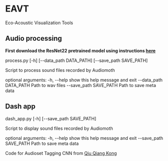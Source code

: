 # EAVT
Eco-Acoustic Visualization Tools

## Audio processing
**First download the ResNet22 pretrained model using instructions [here](https://github.com/qiuqiangkong/audioset_tagging_cnn#audio-tagging-using-pretrained-models)**

process.py [-h] [--data_path DATA_PATH] [--save_path SAVE_PATH]

Script to process sound files recorded by Audiomoth

optional arguments:
  -h, --help            show this help message and exit
  --data_path DATA_PATH
                        Path to wav files
  --save_path SAVE_PATH
                        Path to save meta data

## Dash app

dash_app.py [-h] [--save_path SAVE_PATH]

Script to display sound files recorded by Audiomoth

optional arguments:
  -h, --help            show this help message and exit
  --save_path SAVE_PATH
                        Path to save meta data

                        

Code for Audioset Tagging CNN from [Qiu Qiang Kong](https://github.com/qiuqiangkong/audioset_tagging_cnn)